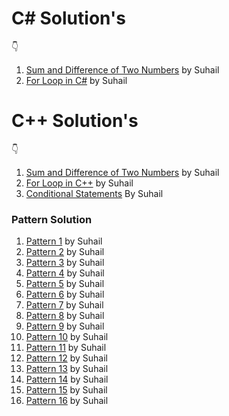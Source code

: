 # C# Solution's

👇
1) [Sum and Difference of Two Numbers](https://github.com/suhaillahmad/DSC-ASSIGNMENT-SOLUTION/blob/main/assigment%20solution%20C%23/Sum_and_Difference_Two_Numbers.c) by Suhail
2) [For Loop in C#](https://github.com/suhaillahmad/DSC-ASSIGNMENT-SOLUTION/blob/main/assigment%20solution%20C%23/For_Loop_in_C.c) by Suhail



# C++ Solution's

👇
1) [Sum and Difference of Two Numbers](https://github.com/suhaillahmad/DSC-ASSIGNMENT-SOLUTION/blob/main/assigment%20solution%20in%20c%2B%2B/Sum_and_Difference_of_Two_Numbers.cpp) by Suhail
2) [For Loop in C++](https://github.com/suhaillahmad/DSC-ASSIGNMENT-SOLUTION/blob/main/assigment%20solution%20in%20c%2B%2B/For_Loop.cpp) by Suhail
3) [Conditional Statements](https://github.com/suhaillahmad/DSC-ASSIGNMENT-SOLUTION/blob/main/assigment%20solution%20in%20c%2B%2B/conditional_statement.cpp) By Suhail
### Pattern Solution 
1) [Pattern 1](https://github.com/suhaillahmad/DSC-ASSIGNMENT-SOLUTION/blob/main/assigment%20solution%20in%20c%2B%2B/pattern(1).cpp) by Suhail
2) [Pattern 2](https://github.com/suhaillahmad/DSC-ASSIGNMENT-SOLUTION/blob/main/assigment%20solution%20in%20c%2B%2B/pattern(2).cpp) by Suhail
3) [Pattern 3](https://github.com/suhaillahmad/DSC-ASSIGNMENT-SOLUTION/blob/main/assigment%20solution%20in%20c%2B%2B/pattern(3).cpp) by Suhail
4) [Pattern 4](https://github.com/suhaillahmad/DSC-ASSIGNMENT-SOLUTION/blob/main/assigment%20solution%20in%20c%2B%2B/pattern(4).cpp) by Suhail
5) [Pattern 5](https://github.com/suhaillahmad/DSC-ASSIGNMENT-SOLUTION/blob/main/assigment%20solution%20in%20c%2B%2B/pattern(5).cpp) by Suhail
6) [Pattern 6](https://github.com/suhaillahmad/DSC-ASSIGNMENT-SOLUTION/blob/main/assigment%20solution%20in%20c%2B%2B/pattern(6).cpp) by Suhail
7) [Pattern 7](https://github.com/suhaillahmad/DSC-ASSIGNMENT-SOLUTION/blob/main/assigment%20solution%20in%20c%2B%2B/pattern(7).cpp) by Suhail
8) [Pattern 8](https://github.com/suhaillahmad/DSC-ASSIGNMENT-SOLUTION/blob/main/assigment%20solution%20in%20c%2B%2B/pattern(8).cpp) by Suhail
9) [Pattern 9](https://github.com/suhaillahmad/DSC-ASSIGNMENT-SOLUTION/blob/main/assigment%20solution%20in%20c%2B%2B/pattern(9).cpp) by Suhail
10) [Pattern 10](https://github.com/suhaillahmad/DSC-ASSIGNMENT-SOLUTION/blob/main/assigment%20solution%20in%20c%2B%2B/pattern(10).cpp) by Suhail
11) [Pattern 11](https://github.com/suhaillahmad/DSC-ASSIGNMENT-SOLUTION/blob/main/assigment%20solution%20in%20c%2B%2B/pattern(11).cpp) by Suhail
12) [Pattern 12](https://github.com/suhaillahmad/DSC-ASSIGNMENT-SOLUTION/blob/main/assigment%20solution%20in%20c%2B%2B/pattern(12).cpp) by Suhail
13) [Pattern 13](https://github.com/suhaillahmad/DSC-ASSIGNMENT-SOLUTION/blob/main/assigment%20solution%20in%20c%2B%2B/pattern(13).cpp) by Suhail
14) [Pattern 14](https://github.com/suhaillahmad/DSC-ASSIGNMENT-SOLUTION/blob/main/assigment%20solution%20in%20c%2B%2B/pattern(14).cpp) by Suhail
15) [Pattern 15]() by Suhail
16) [Pattern 16](https://github.com/suhaillahmad/DSC-ASSIGNMENT-SOLUTION/blob/main/assigment%20solution%20in%20c%2B%2B/pattern(16).cpp) by Suhail
